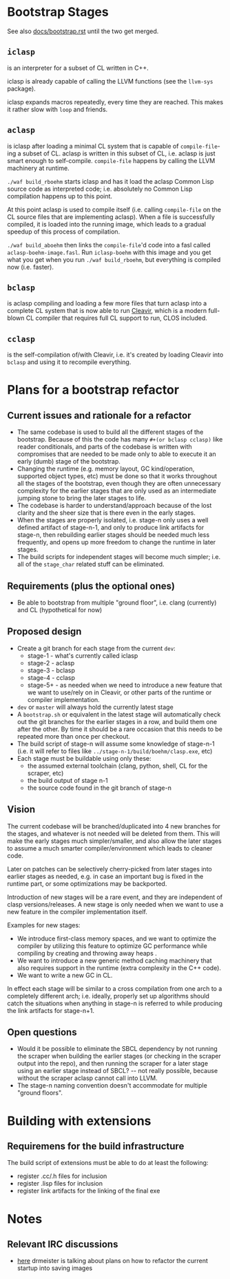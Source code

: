 # Bootstrap Stages

See also [docs/bootstrap.rst](https://github.com/clasp-developers/clasp/blob/dev/docs/bootstrap.rst) until the two get merged.

## `iclasp`
is an interpreter for a subset of CL written in C++.

iclasp is already capable of calling the LLVM functions (see the `llvm-sys` package).

iclasp expands macros repeatedly, every time they are reached. This makes it rather slow with `loop` and friends.

## `aclasp`
is iclasp after loading a minimal CL system that is capable of `compile-file`-ing a subset of CL. aclasp is written in  this subset of CL, i.e. aclasp is just smart enough to self-compile. `compile-file` happens by calling the LLVM machinery at runtime.

`./waf build_rboehm` starts iclasp and has it load the aclasp Common Lisp source code as interpreted code; i.e. absolutely no Common Lisp compilation happens up to this point.

At this point aclasp is used to compile itself (i.e. calling `compile-file` on the CL source files that are implementing aclasp). When a file is successfully compiled, it is loaded into the running image, which leads to a gradual speedup of this process of compilation.

`./waf build_aboehm` then links the `compile-file`'d code into a fasl called `aclasp-boehm-image.fasl`. Run `iclasp-boehm` with this image and you get what you get when you run `./waf build_rboehm`, but everything is compiled now (i.e. faster).

## `bclasp`
is aclasp compiling and loading a few more files that turn aclasp into a complete CL system that is now able to run [Cleavir](http://metamodular.com/cleavir.pdf), which is a modern full-blown CL compiler that requires full CL support to run, CLOS included.

## `cclasp`
is the self-compilation of/with Cleavir, i.e. it's created by loading Cleavir into `bclasp` and using it to recompile everything.

# Plans for a bootstrap refactor

## Current issues and rationale for a refactor
* The same codebase is used to build all the different stages of the bootstrap. Because of this the code has many `#+(or bclasp cclasp)` like reader conditionals, and parts of the codebase is written with compromises that are needed to be made only to able to execute it an early (dumb) stage of the bootstrap.
* Changing the runtime (e.g. memory layout, GC kind/operation, supported object types, etc) must be done so that it works throughout all the stages of the bootstrap, even though they are often unnecessary complexity for the earlier stages that are only used as an intermediate jumping stone to bring the later stages to life.
* The codebase is harder to understand/approach because of the lost clarity and the sheer size that is there even in the early stages.
* When the stages are properly isolated, i.e. stage-n only uses a well defined artifact of stage-n-1, and only to produce link artifacts for stage-n, then rebuilding earlier stages should be needed much less frequently, and opens up more freedom to change the runtime in later stages.
* The build scripts for independent stages will become much simpler; i.e. all of the `stage_char` related stuff can be eliminated.

## Requirements (plus the optional ones)

* Be able to bootstrap from multiple "ground floor", i.e. clang (currently) and CL (hypothetical for now)

## Proposed design

* Create a git branch for each stage from the current `dev`:
  * stage-1 - what's currently called iclasp
  * stage-2 - aclasp
  * stage-3 - bclasp
  * stage-4 - cclasp
  * stage-5+ - as needed when we need to introduce a new feature that we want to use/rely on in Cleavir, or other parts of the runtime or compiler implementation.
* `dev` or `master` will always hold the currently latest stage
* A `bootstrap.sh` or equivalent in the latest stage will automatically check out the git branches for the earlier stages in a row, and build them one after the other. By time it should be a rare occasion that this needs to be repeated more than once per checkout.
* The build script of stage-n will assume some knowledge of stage-n-1 (i.e. it will refer to files like `../stage-n-1/build/boehm/clasp.exe`, etc)
* Each stage must be buildable using only these:
  * the assumed external toolchain (clang, python, shell, CL for the scraper, etc)
  * the build output of stage n-1
  * the source code found in the git branch of stage-n

## Vision
The current codebase will be branched/duplicated into 4 new branches for the stages, and whatever is not needed will be deleted from them. This will make the early stages much simpler/smaller, and also allow the later stages to assume a much smarter compiler/environment which leads to cleaner code.

Later on patches can be selectively cherry-picked from later stages into earlier stages as needed, e.g. in case an important bug is fixed in the runtime part, or some optimizations may be backported.

Introduction of new stages will be a rare event, and they are independent of clasp versions/releases. A new stage is only needed when we want to use a new feature in the compiler implementation itself.

Examples for new stages:
* We introduce first-class memory spaces, and we want to optimize the compiler by utilizing this feature to optimize GC performance while compiling by creating and throwing away heaps .
* We want to introduce a new generic method caching machinery that also requires support in the runtime (extra complexity in the C++ code).
* We want to write a new GC in CL.

In effect each stage will be similar to a cross compilation from one arch to a completely different arch; i.e. ideally, properly set up algorithms should catch the situations when anything in stage-n is referred to while producing the link artifacts for stage-n+1.

## Open questions

* Would it be possible to eliminate the SBCL dependency by not running the scraper when building the earlier stages (or checking in the scraper output into the repo), and then running the scraper for a later stage using an earlier stage instead of SBCL? -- not really possible, because without the scraper aclasp cannot call into LLVM.
* The stage-n naming convention doesn't accommodate for multiple "ground floors". 

# Building with extensions

## Requiremens for the build infrastructure

The build script of extensions must be able to do at least the following:
* register .cc/.h files for inclusion
* register .lisp files for inclusion
* register link artifacts for the linking of the final exe

# Notes
## Relevant IRC discussions
* [here](https://irclog.tymoon.eu/freenode/clasp?around=1531339773#1531339773) drmeister is talking about plans on how to refactor the current startup into saving images